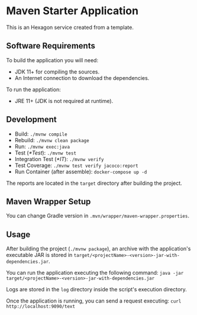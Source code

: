 
Maven Starter Application
=========================
This is an Hexagon service created from a template.

Software Requirements
---------------------
To build the application you will need:
* JDK 11+ for compiling the sources.
* An Internet connection to download the dependencies.

To run the application:
* JRE 11+ (JDK is not required at runtime).

Development
-----------
* Build: `./mvnw compile`
* Rebuild: `./mvnw clean package`
* Run: `./mvnw exec:java`
* Test (*\*Test*): `./mvnw test`
* Integration Test (*\*IT*): `./mvnw verify`
* Test Coverage: `./mvnw test verify jacoco:report`
* Run Container (after assemble): `docker-compose up -d`

The reports are located in the `target` directory after building the project.

Maven Wrapper Setup
-------------------
You can change Gradle version in `.mvn/wrapper/maven-wrapper.properties`.

Usage
-----
After building the project (`./mvnw package`), an archive with the application's executable JAR is
stored in `target/<projectName>-<version>-jar-with-dependencies.jar`.

You can run the application executing the following command:
`java -jar target/<projectName>-<version>-jar-with-dependencies.jar`

Logs are stored in the `log` directory inside the script's execution directory.

Once the application is running, you can send a request executing:
`curl http://localhost:9090/text`
